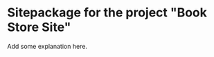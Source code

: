 Sitepackage for the project "Book Store Site"
==============================================================

Add some explanation here.
